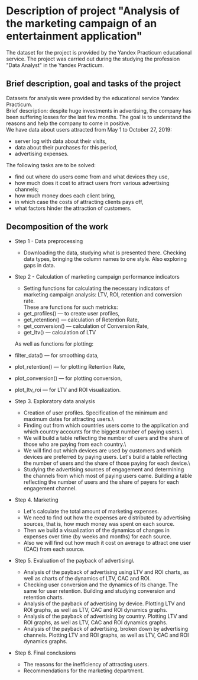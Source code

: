 # Description of project "Analysis of the marketing campaign of an entertainment application"
The dataset for the project is provided by the Yandex Practicum educational service. The project was carried out during the studying the profession "Data Analyst" in the Yandex Practicum.
## Brief description, goal and tasks of the project
Datasets for analysis were provided by the educational service Yandex Practicum.\
Brief description: despite huge investments in advertising, the company has been suffering losses for the last few months.
The goal is to understand the reasons and help the company to come in positive.\
We have data about users attracted from May 1 to October 27, 2019:
- server log with data about their visits,
- data about their purchases for this period,
- advertising expenses.

The following tasks are to be solved:
- find out where do users come from and what devices they use,
- how much does it cost to attract users from various advertising channels;
- how much money does each client bring,
- in which case the costs of attracting clients pays off,
- what factors hinder the attraction of customers.
  
## Decomposition of the work
- Step 1 - Data preprocessing
  - Downloading the data, studying what is presented there. Checking data types, bringing the column names to one style. Also exploring gaps in data.

- Step 2 - Calculation of marketing campaign performance indicators
  - Setting functions for calculating the necessary indicators of marketing campaign analysis: LTV, ROI, retention and conversion rate.\
  These are functions for such metricks:
  - get_profiles() — to create user profiles,
  - get_retention() — calculation of Retention Rate,
  - get_conversion() — calculation of Conversion Rate,
  - get_ltv() — calculation of LTV
  
  As well as functions for plotting:
- filter_data() — for smoothing data,
- plot_retention() — for plotting Retention Rate,
- plot_conversion() — for plotting conversion,
- plot_ltv_roi — for LTV and ROI visualization.

- Step 3. Exploratory data analysis
  - Creation of user profiles. Specification of the minimum and maximum dates for attracting users.\
  - Finding out from which countries users come to the application and which country accounts for the biggest number of paying users.\
  - We will build a table reflecting the number of users and the share of those who are paying from each country.\
  - We will find out which devices are used by customers and which devices are preferred by paying users. Let's build a table reflecting the number of users and the share of those paying for each device.\
  - Studying the advertising sources of engagement and determining the channels from which most of paying users came. Building a table reflecting the number of users and the share of payers for each engagement channel.

- Step 4. Marketing
  - Let's calculate the total amount of marketing expenses.
  - We need to find out how the expenses are distributed by advertising sources, that is, how much money was spent on each source.
  - Then we build a visualization of the dynamics of changes in expenses over time (by weeks and months) for each source.
  - Also we will find out how much it cost on average to attract one user (CAC) from each source.
  
- Step 5. Evaluation of the payback of advertising\
  - Analysis of the payback of advertising using LTV and ROI charts, as well as charts of the dynamics of LTV, CAC and ROI.
  - Checking user conversion and the dynamics of its change. The same for user retention. Building and studying conversion and retention charts.
  - Analysis of the payback of advertising by device. Plotting LTV and ROI graphs, as well as LTV, CAC and ROI dynamics graphs.
  - Analysis of the payback of advertising by country. Plotting LTV and ROI graphs, as well as LTV, CAC and ROI dynamics graphs.
  - Analysis of the payback of advertising, broken down by advertising channels. Plotting LTV and ROI graphs, as well as LTV, CAC and ROI dynamics graphs.
  
- Step 6. Final conclusions
  - The reasons for the inefficiency of attracting users.
  - Recommendations for the marketing department.
